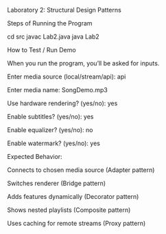  Laboratory 2: Structural Design Patterns

 

Steps of Running the Program

cd src
javac Lab2.java
java Lab2

How to Test / Run Demo

When you run the program, you’ll be asked for inputs. 

Enter media source (local/stream/api): api

Enter media name: SongDemo.mp3

Use hardware rendering? (yes/no): yes

Enable subtitles? (yes/no): yes

Enable equalizer? (yes/no): no

Enable watermark? (yes/no): yes



Expected Behavior:

Connects to chosen media source (Adapter pattern)

Switches renderer (Bridge pattern)

Adds features dynamically (Decorator pattern)

Shows nested playlists (Composite pattern)

Uses caching for remote streams (Proxy pattern)





